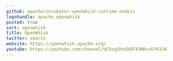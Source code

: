 ```yaml
---
github: apache/incubator-openwhisk-runtime-nodejs
logohandle: apache_openwhisk
posted: true
sort: openwhisk
title: OpenWhisk
twitter: search
website: https://openwhisk.apache.org/
youtube: https://youtube.com/channel/UCbzgShnQk8F43NKsvEYA1SA
---
```

